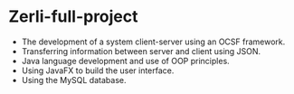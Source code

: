 # Zerli-full-project

- The development of a system client-server using an OCSF framework.
- Transferring information between server and client using JSON.
- Java language development and use of OOP principles.
- Using JavaFX to build the user interface.
- Using the MySQL database.
